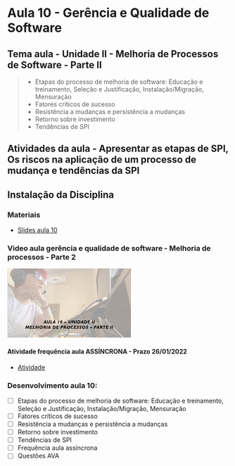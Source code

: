 # Aula 10 - Gerência e Qualidade de Software
## Tema aula - Unidade II - Melhoria de Processos de Software - Parte II
 
>  * Etapas do processo de melhoria de software: Educação e treinamento, Seleção e Justificação, Instalação/Migração, Mensuração
>  * Fatores críticos de sucesso
>  * Resistência a mudanças e persistência a mudanças
>  * Retorno sobre investimento
>  * Tendências de SPI

## Atividades da aula - Apresentar as etapas de SPI, Os riscos na aplicação de um processo de mudança e tendências da SPI

## Instalação da Disciplina

### Materiais

- [Slides aula 10](aula10_unidadeII_melhoria_processos_parte2.pdf)

### Video aula gerência e qualidade de software -  Melhoria de processos - Parte 2
[![Aula - Melhoria de processos - PARTE 2](capa_aula10.png)](https://youtu.be/EGvxyymwF3E)

####  Atividade frequência aula ASSÍNCRONA - Prazo 26/01/2022

- [Atividade](https://forms.gle/X3NabCMGxJgHstHb7)

### Desenvolvimento aula 10: 

- [ ] Etapas do processo de melhoria de software: Educação e treinamento, Seleção e Justificação, Instalação/Migração, Mensuração
- [ ] Fatores críticos de sucesso
- [ ] Resistência a mudanças e persistência a mudanças
- [ ] Retorno sobre investimento
- [ ] Tendências de SPI
- [ ] Frequência aula assíncrona
- [ ] Questões AVA
